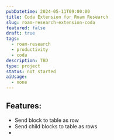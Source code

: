 ```yaml
---
pubDatetime: 2024-05-11T09:00:00
title: Coda Extension for Roam Research
slug: roam-research-extension-coda
featured: false
draft: true
tags:
  - roam-research
  - productivity
  - coda
description: TBD
type: project
status: not started
aiUsage:
  - none
---
```


## Features:

- Send block to table as row
- Send child blocks to table as rows
-
